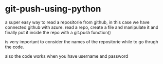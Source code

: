 # git-push-using-python

a super easy way to read a repositorie from github, in this case we have connected github with azure.
read a repo, create a file and manipulate it and finally put it inside the repo with a git.push function()

is very important to consider the names of the repositorie while to go thrugh the code.

also the code works when you have username and password
